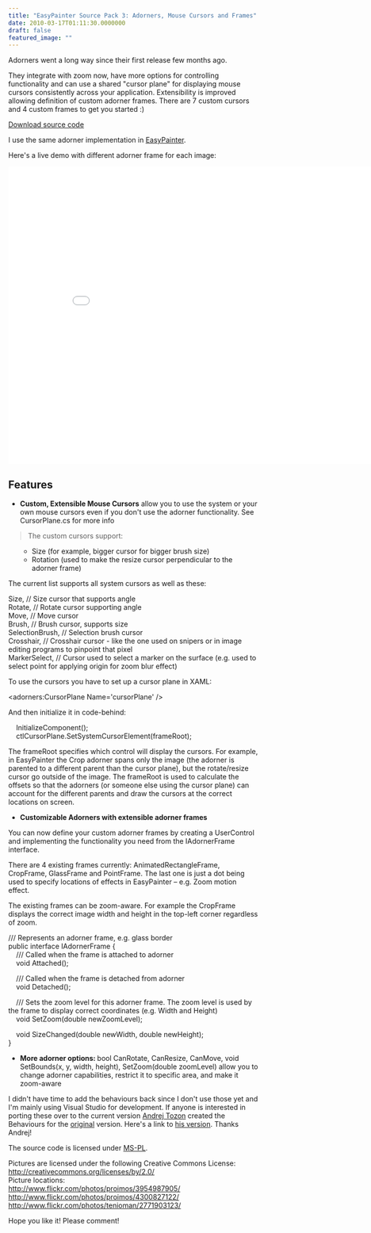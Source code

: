 ```yaml
---
title: "EasyPainter Source Pack 3: Adorners, Mouse Cursors and Frames"
date: 2010-03-17T01:11:30.0000000
draft: false
featured_image: ""
---
```


<p>Adorners went a long way since their first release few months ago. </p>  <p>They integrate with zoom now, have more options for controlling functionality and can use a shared &quot;cursor plane&quot; for displaying mouse cursors consistently across your application. Extensibility is improved allowing definition of custom adorner frames. There are 7 custom cursors and 4 custom frames to get you started :)</p>  <p><a href="http://nokola.com/sources/AdornersAndCursors.zip">Download source code</a></p>  <p>I use the same adorner implementation in <a href="http://nokola.com/easypainter">EasyPainter</a>.</p>  <p>Here's a live demo with different adorner frame for each image:</p> <iframe style="border-bottom: 0px solid; border-left: 0px solid; border-top: 0px solid; border-right: 0px solid" height="600" src="/sample.aspx?xap=AdornersAndCursors" frameborder="0" width="860"></iframe>  <h2>Features</h2>  <ul>   <li><strong>Custom, Extensible Mouse Cursors</strong> allow you to use the system or your own mouse cursors even if you don't use the adorner functionality. See CursorPlane.cs for more info </li> </ul>  <blockquote>   <p>The custom cursors support:</p> </blockquote>  <ul>   <ul>     <li>Size (for example, bigger cursor for bigger brush size) </li>      <li>Rotation (used to make the resize cursor perpendicular to the adorner frame) </li>   </ul> </ul>  <p>The current list supports all system cursors as well as these:</p>  <p>Size, // Size cursor that supports angle    <br />Rotate, // Rotate cursor supporting angle     <br />Move, // Move cursor     <br />Brush, // Brush cursor, supports size     <br />SelectionBrush, // Selection brush cursor     <br />Crosshair, // Crosshair cursor - like the one used on snipers or in image editing programs to pinpoint that pixel     <br />MarkerSelect, // Cursor used to select a marker on the surface (e.g. used to select point for applying origin for zoom blur effect) </p>  <p>To use the cursors you have to set up a cursor plane in XAML:</p>  <p>&lt;adorners:CursorPlane Name='cursorPlane' /&gt;</p>  <p>And then initialize it in code-behind:</p>  <p>&#160;&#160;&#160; InitializeComponent();    <br />&#160;&#160;&#160; ctlCursorPlane.SetSystemCursorElement(frameRoot); </p>  <p>The frameRoot specifies which control will display the cursors. For example, in EasyPainter the Crop adorner spans only the image (the adorner is parented to a different parent than the cursor plane), but the rotate/resize cursor go outside of the image. The frameRoot is used to calculate the offsets so that the adorners (or someone else using the cursor plane) can account for the different parents and draw the cursors at the correct locations on screen.</p>  <ul>   <li><strong>Customizable Adorners with extensible adorner frames</strong> </li> </ul>  <p>You can now define your custom adorner frames by creating a UserControl and implementing the functionality you need from the IAdornerFrame interface.</p>  <p>There are 4 existing frames currently: AnimatedRectangleFrame, CropFrame, GlassFrame and PointFrame. The last one is just a dot being used to specify locations of effects in EasyPainter – e.g. Zoom motion effect.</p>  <p>The existing frames can be zoom-aware. For example the CropFrame displays the correct image width and height in the top-left corner regardless of zoom.</p>  <p>/// Represents an adorner frame, e.g. glass border    <br />public interface IAdornerFrame {     <br />&#160;&#160;&#160; /// Called when the frame is attached to adorner     <br />&#160;&#160;&#160; void Attached(); </p>  <p>&#160;&#160;&#160; /// Called when the frame is detached from adorner    <br />&#160;&#160;&#160; void Detached(); </p>  <p>&#160;&#160;&#160; /// Sets the zoom level for this adorner frame. The zoom level is used by the frame to display correct coordinates (e.g. Width and Height)    <br />&#160;&#160;&#160; void SetZoom(double newZoomLevel); </p>  <p>&#160;&#160;&#160; void SizeChanged(double newWidth, double newHeight);    <br />}</p>  <ul>   <li><strong>More adorner options: </strong>bool CanRotate, CanResize, CanMove, void SetBounds(x, y, width, height), SetZoom(double zoomLevel) allow you to change adorner capabilities, restrict it to specific area, and make it zoom-aware </li> </ul>  <p>I didn't have time to add the behaviours back since I don't use those yet and I'm mainly using Visual Studio for development. If anyone is interested in porting these over to the current version <strong></strong><a href="http://tozon.info/blog/">Andrej Tozon</a> created the Behaviours for the <u>original</u> version. Here's a link to <a href="http://cid-d34608bce9688fba.skydrive.live.com/self.aspx/Public/Development/Samples/AdornerTest2.zip">his version</a>. Thanks Andrej!</p>  <p>The source code is licensed under <a href="http://opensource.org/licenses/ms-pl.html">MS-PL</a>.</p>  <p>Pictures are licensed under the following Creative Commons License: <a href="http://creativecommons.org/licenses/by/2.0/">http://creativecommons.org/licenses/by/2.0/</a>     <br />Picture locations:     <br /><a href="http://www.flickr.com/photos/proimos/3954987905/">http://www.flickr.com/photos/proimos/3954987905/</a>     <br /><a href="http://www.flickr.com/photos/proimos/4300827122/">http://www.flickr.com/photos/proimos/4300827122/</a>     <br /><a href="http://www.flickr.com/photos/tenioman/2771903123/">http://www.flickr.com/photos/tenioman/2771903123/</a></p>  <p>Hope you like it! Please comment!</p>